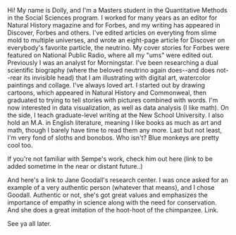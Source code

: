 Hi! My name is Dolly, and I'm a Masters student in the Quantitative Methods in the Social Sciences program. I worked for many years as an editor for Natural History magazine and for Forbes, and my writing has appeared in Discover, Forbes and others. I've edited articles on everyting from slime mold to multiple universes, and wrote an eight-page article for Discover on everybody's favorite particle, the neutrino. My cover stories for Forbes were featured on National Public Radio, where all my "ums" were edited out. Previously I was an analyst for Morningstar. I've been researching a dual scientific biography (where the beloved neutrino again does--and does not--rear its invisible head) that I am illustrating with digital art, watercolor paintings and collage. I've always loved art. I started out by drawing cartoons, which appeared in Natural History and Commonweal, then graduated to trying to tell stories with pictures combined with words. I'm now interested in data visualization, as well as data analysis (I like math). On the side, I teach graduate-level writing at the New School University. I also hold an M.A. in English literature, meaning I like books as much as art and math, though I barely have time to read them any more. Last but not least, I'm very fond of sloths and bonobos. Who isn't? Blue monkeys are pretty cool too.

If you're not familiar with Sempe's work, check him out here (link to be added sometime in the near or distant future..) 

And here's a link to Jane Goodall's research center. I was once asked for an example of a very authentic person (whatever that means), and I chose Goodall. Authentic or not, she's got great values and emphasizes the importance of empathy in science along with the need for conservation. And she does a great imitation of the hoot-hoot of the chimpanzee. Link.  

See ya all later. 

